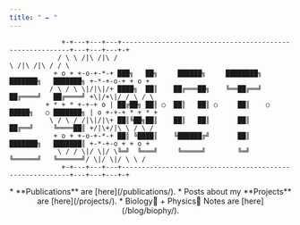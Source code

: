 ```yaml
---
title: " ✒️ "
---
```



```goat
             +-+---+---+---+---------------------------------------------------------+---+---+---+-+          
            / \ \ /|\ /|\ /                                                           \ /|\ /|\ / / \          
           + o + +-o-+-*-+ ███╗   ██╗     ██████╗     ████████╗    ███████╗   ███████╗ +-*-+-o-+ + o +          
          / \ / \ \|/|\|/+ ████╗  ██║    ██╔═══██╗    ╚══██╔══╝    ██╔════╝   ██╔════╝ +\|/+\|/ / \ / \          
         + * + * +-+-+ o | ██╔██╗ ██║ ○  ██║   ██║ ○     ██║    ○  █████╗   ○ ███████╗ | o +-+-+ * + * +          
          \ / \ / /|\|/|\+ ██║╚██╗██║    ██║   ██║       ██║       ██╔══╝     ╚════██║ +/|\+/|\ \ / \ /          
           + o + +-o-+-*-+ ██║ ╚████║    ╚██████╔╝       ██║       ███████╗   ███████║ +-*-+-o + + o +          
            \ / / \|/ \|/ \╚═╝  ╚═══╝     ╚═════╝        ╚═╝       ╚══════╝   ╚══════╝/ \|/ \|/ \ \ /          
             +-+---+---+---+---------------------------------------------------------+---+---+---+-+ 
```


<div align=center>
* **Publications** are [here](/publications/).
* Posts about my **Projects** are [here](/projects/).
* Biology🧬 + Physics🔭 Notes are [here](/blog/biophy/).
</div>
